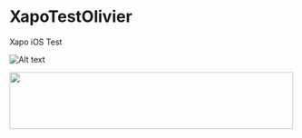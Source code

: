 # XapoTestOlivier
Xapo iOS Test


![Alt text](https://user-images.githubusercontent.com/11678191/155524332-29ec207f-f1a2-400b-98a8-616c1f33f619.png "Optional title")

<img src="https://user-images.githubusercontent.com/11678191/155524332-29ec207f-f1a2-400b-98a8-616c1f33f619.png" style=" width:500px ; height:100px " />
